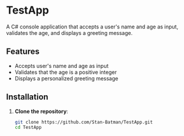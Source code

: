 # TestApp

A C# console application that accepts a user's name and age as input, validates the age, and displays a greeting message.

## Features
- Accepts user's name and age as input
- Validates that the age is a positive integer
- Displays a personalized greeting message

## Installation

1. **Clone the repository**:
   ```bash
   git clone https://github.com/Stan-Batman/TestApp.git
   cd TestApp
